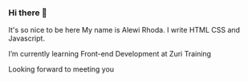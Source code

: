 ### Hi there 👋
It's so nice to be here
My name is Alewi Rhoda. I write HTML CSS and Javascript.

I’m currently learning Front-end Development at Zuri Training

Looking forward to meeting you

<!--
**rhodalewi/rhodalewi** is a ✨ _special_ ✨ repository because its `README.md` (this file) appears on your GitHub profile.

Here are some ideas to get you started:

- 🔭 I’m currently working on ...
- 🌱 I’m currently learning Front-end Development at Zuri Training
- 👯 I’m looking to collaborate on 
- 🤔 I’m looking for help with ...
- 💬 Ask me about ...
- 📫 How to reach me: ...
- 😄 Pronouns: ...
- ⚡ Fun fact: ...
-->
